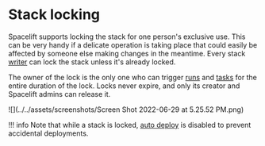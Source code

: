 # Stack locking

Spacelift supports locking the stack for one person's exclusive use. This can be very handy if a delicate operation is taking place that could easily be affected by someone else making changes in the meantime. Every stack [writer](../policy/stack-access-policy.md#readers-and-writers) can lock the stack unless it's already locked.

The owner of the lock is the only one who can trigger [runs](../run/README.md) and [tasks](../run/task.md) for the entire duration of the lock. Locks never expire, and only its creator and Spacelift admins can release it.

![](../../assets/screenshots/Screen Shot 2022-06-29 at 5.25.52 PM.png)

!!! info
    Note that while a stack is locked, [auto deploy](stack-settings.md#autodeploy) is disabled to prevent accidental deployments.
